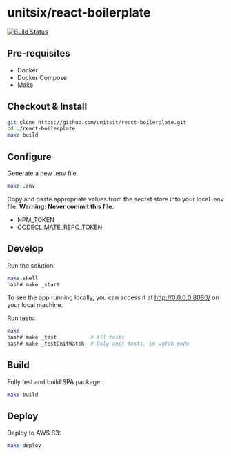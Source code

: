 # unitsix/react-boilerplate

[![Build Status](https://travis-ci.com/unitsix/react-boilerplate.svg?branch=master)](https://travis-ci.com/unitsix/react-boilerplate)

## Pre-requisites

* Docker
* Docker Compose
* Make

## Checkout & Install

```bash
git clone https://github.com/unitsit/react-boilerplate.git
cd ./react-boilerplate
make build
```

## Configure

Generate a new .env file.

```bash
make .env
```

Copy and paste appropriate values from the secret store into your local .env file. **Warning: Never commit this file.**

* NPM_TOKEN
* CODECLIMATE_REPO_TOKEN

## Develop

Run the solution:

```bash
make shell
bash# make _start
```

To see the app running locally, you can access it at http://0.0.0.0:8080/ on your local machine.

Run tests:

```bash
make
bash# make _test           # All tests
bash# make _testUnitWatch  # Only unit tests, in watch mode
```

## Build

Fully test and build SPA package:

```bash
make build
```

## Deploy

Deploy to AWS S3:

```bash
make deploy
```
